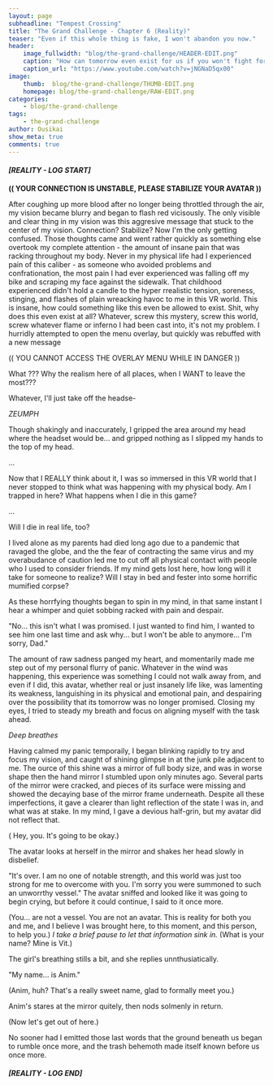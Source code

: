 ```yaml
---
layout: page
subheadline: "Tempest Crossing"
title: "The Grand Challenge - Chapter 6 (Reality)"
teaser: "Even if this whole thing is fake, I won't abandon you now."
header:
    image_fullwidth: "blog/the-grand-challenge/HEADER-EDIT.png"
    caption: "How can tomorrow even exist for us if you won't fight for yourself today?"
    caption_url: "https://www.youtube.com/watch?v=jNGNaD5qx00"
image:
    thumb:  blog/the-grand-challenge/THUMB-EDIT.png
    homepage: blog/the-grand-challenge/RAW-EDIT.png
categories:
    - blog/the-grand-challenge
tags:
    - the-grand-challenge
author: Ousikai
show_meta: true
comments: true
---
```

#### ***[REALITY - LOG START]***

**(( YOUR CONNECTION IS UNSTABLE, PLEASE STABILIZE YOUR AVATAR ))**

After coughing up more blood after no longer being throttled through the air, my vision became blurry and began to flash red vicisously. The only visible and clear thing in my vision was this aggresive message that stuck to the center of my vision. Connection? Stabilize? Now I'm the only getting confused. Those thoughts came and went rather quickly as something else overtook my complete attention - the amount of insane pain that was racking throughout my body. Never in my physical life had I experienced pain of this caliber - as someone who avoided problems and confrationation, the most pain I had ever experienced was falling off my bike and scraping my face against the sidewalk. That childhood experienced didn't hold a candle to the hyper rrealistic tension, soreness, stinging, and flashes of plain wreacking havoc to me in this VR world. This is insane, how could something like this even be allowed to exist. Shit, why does this even exist at all? Whatever, screw this mystery, screw this world, screw whatever flame or inferno I had been cast into, it's not my problem. I hurridly attempted to open the menu overlay, but quickly was rebuffed with a new message

(( YOU CANNOT ACCESS THE OVERLAY MENU WHILE IN DANGER ))

What ??? Why the realism here of all places, when I WANT to leave the most???  
  
Whatever, I'll just take off the headse-

*ZEUMPH*

Though shakingly and inaccurately, I gripped the area around my head where the headset would be... and gripped nothing as I slipped my hands to the top of my head. 

...

Now that I REALLY think about it, I was so immersed in this VR world that I never stopped to think what was happening with my physical body. Am I trapped in here? What happens when I die in this game?

...

Will I die in real life, too?   
  
  I lived alone as my parents had died long ago due to a pandemic that ravaged the globe, and the the fear of contracting the same virus and my overabudance of caution led me to cut off all physical contact with people who I used to consider friends. If my mind gets lost here, how long will it take for someone to realize? Will I stay in bed and fester into some horrific mumified corpse? 
  
As these horrfying thoughts began to spin in my mind, in that same instant I hear a whimper and quiet sobbing racked with pain and despair.

"No... this isn't what I was promised. I just wanted to find him, I wanted to see him one last time and ask why... but I won't be able to anymore... I'm sorry, Dad."

The amount of raw sadness panged my heart, and momentarily made me step out of my personal flurry of panic. Whatever in the wind was happening, this experience was something I could not walk away from, and even if I did, this avatar, whether real or just insanely life like, was lamenting its weakness, languishing in its physical and emotional pain, and despairing over the possibility that its tomorrow was no longer promised. Closing my eyes, I tried to steady my breath and focus on aligning myself with the task ahead. 

*Deep breathes*

Having calmed my panic temporaily, I began blinking rapidly to try and focus my vision, and caught of shining glimpse in at the junk pile adjacent to me. The ource of this shine was a mirror of full body size, and was in worse shape then the hand mirror I stumbled upon only minutes ago.  Several parts of the mirror were cracked, and pieces of its surface were missing and showed the decaying base of the mirror frame underneath. Despite all these imperfections, it gave a clearer than light reflection of the state I was in, and what was at stake. In my mind, I gave a devious half-grin, but my avatar did not reflect that.

( Hey, you. It's going to be okay.)

The avatar looks at herself in the mirror and shakes her head slowly in disbelief. 

"It's over. I am no one of notable strength, and this world was just too strong for me to overcome with you. I'm sorry you were summoned to such an unworrthy vessel." The avatar sniffed and looked like it was going to begin crying, but before it could continue, I said to it once more.

(You... are not a vessel. You are not an avatar. This is reality for both you and me, and I believe I was brought here, to this moment, and this person, to help you.)
*I take a brief pause to let that information sink in.*
(What is your name? Mine is Vit.)

The girl's breathing stills a bit, and she replies unnthusiatically.

"My name... is Anim."

(Anim, huh? That's a really sweet name, glad to formally meet you.)

Anim's stares at the mirror quitely, then nods solmenly in return.

(Now let's get out of here.)

No sooner had I emitted those last words that the ground beneath us began to rumble once more, and the trash behemoth made itself known before us once more. 

#### ***[REALITY - LOG END]***
